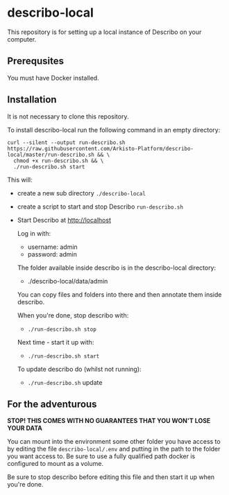 # describo-local

This repository is for setting up a local instance of Describo on your computer.

## Prerequsites

You must have Docker installed.

## Installation



It is not necessary to clone this repository.

To install describo-local run the following command in an empty directory:

```
curl --silent --output run-describo.sh https://raw.githubusercontent.com/Arkisto-Platform/describo-local/master/run-describo.sh && \
  chmod +x run-describo.sh && \
  ./run-describo.sh start
```

This will:

  - create a new sub directory `./describo-local` 
  - create a script to start and stop Describo `run-describo.sh`
  - Start Describo at <http://localhost> 
    
    Log in with:
     - username: admin
     - password: admin

    The folder available inside describo is in the describo-local directory:
     -  ./describo-local/data/admin

    You can copy files and folders into there and then annotate them inside describo.

    When you're done, stop describo with:
     - `./run-describo.sh stop`

    Next time - start it up with:
    - `./run-describo.sh start`

    To update describo do (whilst not running):
     - `./run-describo.sh` update







## For the adventurous

**STOP! THIS COMES WITH NO GUARANTEES THAT YOU WON'T LOSE YOUR DATA**

You can mount into the environment some other folder you have access to by editing the file
`describo-local/.env` and putting in the path to the folder you want access to. Be sure to use a
fully qualified path docker is configured to mount as a volume.

Be sure to stop describo before editing this file and then start it up when you're done.
